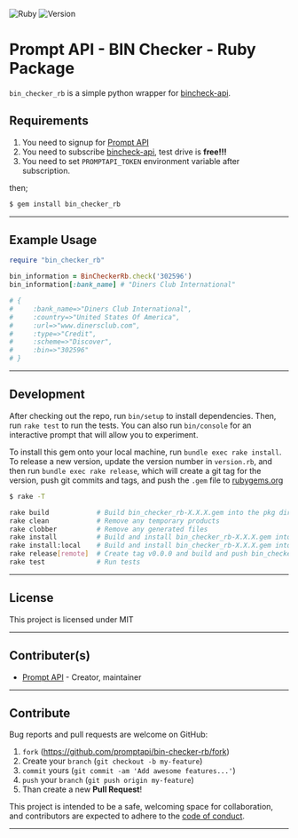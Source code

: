 ![Ruby](https://img.shields.io/badge/ruby-2.7.0-green.svg)
![Version](https://img.shields.io/badge/version-0.1.0-orange.svg)

# Prompt API - BIN Checker - Ruby Package

`bin_checker_rb` is a simple python wrapper for [bincheck-api][bincheck-api].

## Requirements

1. You need to signup for [Prompt API][promptapi-signup]
1. You need to subscribe [bincheck-api][bincheck-api], test drive is **free!!!**
1. You need to set `PROMPTAPI_TOKEN` environment variable after subscription.

then;

```bash
$ gem install bin_checker_rb
```

---

## Example Usage

```ruby
require "bin_checker_rb"

bin_information = BinCheckerRb.check('302596')
bin_information[:bank_name] # "Diners Club International"

# {
#     :bank_name=>"Diners Club International", 
#     :country=>"United States Of America", 
#     :url=>"www.dinersclub.com", 
#     :type=>"Credit", 
#     :scheme=>"Discover", 
#     :bin=>"302596"
# }
```

---

## Development

After checking out the repo, run `bin/setup` to install dependencies. Then,
run `rake test` to run the tests. You can also run `bin/console` for an
interactive prompt that will allow you to experiment.

To install this gem onto your local machine, run `bundle exec rake install`.
To release a new version, update the version number in `version.rb`, and then
run `bundle exec rake release`, which will create a git tag for the version,
push git commits and tags, and push the `.gem` file to
[rubygems.org][rubygems]

```bash
$ rake -T

rake build            # Build bin_checker_rb-X.X.X.gem into the pkg directory
rake clean            # Remove any temporary products
rake clobber          # Remove any generated files
rake install          # Build and install bin_checker_rb-X.X.X.gem into system gems
rake install:local    # Build and install bin_checker_rb-X.X.X.gem into system gems without network access
rake release[remote]  # Create tag v0.0.0 and build and push bin_checker_rb-X.X.X.gem to rubygems.org
rake test             # Run tests
```

---

## License

This project is licensed under MIT

---

## Contributer(s)

* [Prompt API](https://github.com/promptapi) - Creator, maintainer

---

## Contribute

Bug reports and pull requests are welcome on GitHub:

1. `fork` (https://github.com/promptapi/bin-checker-rb/fork)
1. Create your `branch` (`git checkout -b my-feature`)
1. `commit` yours (`git commit -am 'Add awesome features...'`)
1. `push` your `branch` (`git push origin my-feature`)
1. Than create a new **Pull Request**!

This project is intended to be a safe,
welcoming space for collaboration, and contributors are expected to adhere to
the [code of conduct][coc].

---


[bincheck-api]:     https://promptapi.com/marketplace/docs/bincheck-api
[promptapi-signup]: https://promptapi.com/#signup-form
[rubygems]:         https://rubygems.org
[coc]:              https://github.com/promptapi/bin_checker_rb/blob/main/CODE_OF_CONDUCT.md
